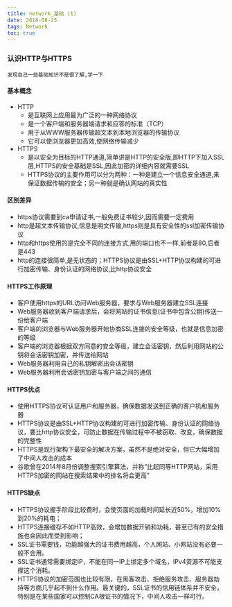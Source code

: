 ```yaml
---
title: network_基础 (1)
date: 2018-08-23
tags: Network
toc: true
---
```


### 认识HTTP与HTTPS
    发现自己一些基础知识不是很了解,学一下

<!-- more -->

#### 基本概念
- HTTP
    * 是互联网上应用最为广泛的一种网络协议
    * 是一个客户端和服务器端请求和应答的标准（TCP）
    * 用于从WWW服务器传输超文本到本地浏览器的传输协议
    * 它可以使浏览器更加高效,使网络传输减少
- HTTPS
    * 是以安全为目标的HTTP通道,简单讲是HTTP的安全版,即HTTP下加入SSL层,HTTPS的安全基础是SSL,因此加密的详细内容就需要SSL
    * HTTPS协议的主要作用可以分为两种：一种是建立一个信息安全通道,来保证数据传输的安全；另一种就是确认网站的真实性

#### 区别差异
- https协议需要到ca申请证书,一般免费证书较少,因而需要一定费用
- http是超文本传输协议,信息是明文传输,https则是具有安全性的ssl加密传输协议
- http和https使用的是完全不同的连接方式,用的端口也不一样,前者是80,后者是443
- http的连接很简单,是无状态的；HTTPS协议是由SSL+HTTP协议构建的可进行加密传输、身份认证的网络协议,比http协议安全

#### HTTPS工作原理
- 客户使用https的URL访问Web服务器，要求与Web服务器建立SSL连接
- Web服务器收到客户端请求后，会将网站的证书信息(证书中包含公钥)传送一份给客户端
- 客户端的浏览器与Web服务器开始协商SSL连接的安全等级，也就是信息加密的等级
- 客户端的浏览器根据双方同意的安全等级，建立会话密钥，然后利用网站的公钥将会话密钥加密，并传送给网站
- Web服务器利用自己的私钥解密出会话密钥
- Web服务器利用会话密钥加密与客户端之间的通信

#### HTTPS优点
- 使用HTTPS协议可认证用户和服务器，确保数据发送到正确的客户机和服务器
- HTTPS协议是由SSL+HTTP协议构建的可进行加密传输、身份认证的网络协议，要比http协议安全，可防止数据在传输过程中不被窃取、改变，确保数据的完整性
- HTTPS是现行架构下最安全的解决方案，虽然不是绝对安全，但它大幅增加了中间人攻击的成本
- 谷歌曾在2014年8月份调整搜索引擎算法，并称“比起同等HTTP网站，采用HTTPS加密的网站在搜索结果中的排名将会更高”

#### HTTPS缺点
- HTTPS协议握手阶段比较费时，会使页面的加载时间延长近50%，增加10%到20%的耗电；
- HTTPS连接缓存不如HTTP高效，会增加数据开销和功耗，甚至已有的安全措施也会因此而受到影响；
- SSL证书需要钱，功能越强大的证书费用越高，个人网站、小网站没有必要一般不会用。
- SSL证书通常需要绑定IP，不能在同一IP上绑定多个域名，IPv4资源不可能支撑这个消耗。
- HTTPS协议的加密范围也比较有限，在黑客攻击、拒绝服务攻击、服务器劫持等方面几乎起不到什么作用。最关键的，SSL证书的信用链体系并不安全，特别是在某些国家可以控制CA根证书的情况下，中间人攻击一样可行。

